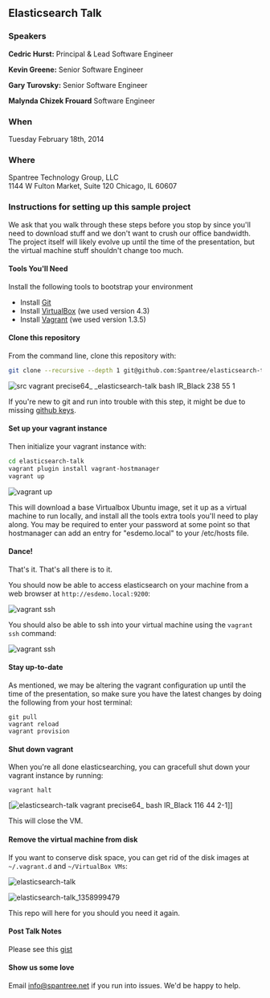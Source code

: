 ## Elasticsearch Talk

### Speakers

**Cedric Hurst:** Principal &amp; Lead Software Engineer  

**Kevin Greene:** Senior Software Engineer

**Gary Turovsky:** Senior Software Engineer

**Malynda Chizek Frouard** Software Engineer

### When

Tuesday February 18th, 2014

### Where

Spantree Technology Group, LLC  
1144 W Fulton Market, Suite 120
Chicago, IL 60607

### Instructions for setting up this sample project

We ask that you walk through these steps before you stop by since you'll need to download stuff
and we don't want to crush our office bandwidth.  The project itself will likely evolve up until
the time of the presentation, but the virtual machine stuff shouldn't change too much.

#### Tools You'll Need

Install the following tools to bootstrap your environment

* Install [Git](https://help.github.com/articles/set-up-git)
* Install [VirtualBox](https://www.virtualbox.org/) (we used version 4.3)
* Install [Vagrant](http://www.vagrantup.com/) (we used version 1.3.5)

#### Clone this repository

From the command line, clone this repository with:

```bash
git clone --recursive --depth 1 git@github.com:Spantree/elasticsearch-talk.git
```

![src vagrant precise64_ _elasticsearch-talk bash IR_Black 238 55 1](https://f.cloud.github.com/assets/530343/91372/a8ba382e-659c-11e2-924e-1dec8536f9ad.png)

If you're new to git and run into trouble with this step, it might be due to missing 
[github keys](https://help.github.com/articles/generating-ssh-keys).

#### Set up your vagrant instance

Then initialize your vagrant instance with:

```bash
cd elasticsearch-talk
vagrant plugin install vagrant-hostmanager
vagrant up
```

![vagrant up](https://github.com/Spantree/elasticsearch-talk/blob/develop/images/vagrantup.png?raw=true)


This will download a base Virtualbox Ubuntu image, set it up as a virtual machine to run locally,
and install all the tools extra tools you'll need to play along.  You may be required to enter your password at some point so that hostmanager can add an entry for "esdemo.local" to your /etc/hosts file.

#### Dance!

That's it.  That's all there is to it.

You should now be able to access elasticsearch on your machine from a web browser at `http://esdemo.local:9200`:

![vagrant ssh](https://github.com/Spantree/elasticsearch-talk/blob/develop/images/esbrowser.png?raw=true)

You should also be able to ssh into your virtual machine using the `vagrant ssh` command:

![vagrant ssh](https://github.com/Spantree/elasticsearch-talk/blob/develop/images/vagrantssh.png?raw=true)

#### Stay up-to-date

As mentioned, we may be altering the vagrant configuration up until the time of the presentation, so make sure you have 
the latest changes by doing the following from your host terminal:

```
git pull
vagrant reload
vagrant provision
```

#### Shut down vagrant

When you're all done elasticsearching, you can gracefull shut down your vagrant instance by running:

```
vagrant halt
```

[![elasticsearch-talk vagrant precise64_ bash IR_Black 116 44 2-1](https://f.cloud.github.com/assets/530343/92646/fa12d092-65e6-11e2-9391-ffd039939874.png)]]

This will close the VM.

#### Remove the virtual machine from disk

If you want to conserve disk space, you can get rid of the disk images at `~/.vagrant.d` 
and `~/VirtualBox VMs`:

![elasticsearch-talk](https://f.cloud.github.com/assets/530343/92637/39ba1012-65e6-11e2-873f-3e756b54cd70.png)

![elasticsearch-talk_1358999479](https://f.cloud.github.com/assets/530343/92638/4fdf39e4-65e6-11e2-81bd-9d281d9fa412.png)

This repo will here for you should you need it again.

#### Post Talk Notes
Please see this [gist](http://gist.github.com/divideby0/9100221)

#### Show us some love

Email info@spantree.net if you run into issues.  We'd be happy to help.
